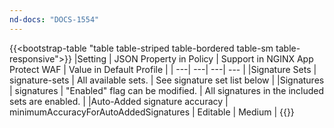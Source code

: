 ```yaml
---
nd-docs: "DOCS-1554"
---
```


{{<bootstrap-table "table table-striped table-bordered table-sm table-responsive">}}
|Setting | JSON Property in Policy | Support in NGINX App Protect WAF | Value in Default Profile |
| ---| ---| ---| --- |
|Signature Sets | signature-sets | All available sets. | See signature set list below |
|Signatures | signatures | "Enabled" flag can be modified. | All signatures in the included sets are enabled. |
|Auto-Added signature accuracy | minimumAccuracyForAutoAddedSignatures | Editable | Medium |
{{</bootstrap-table>}}
